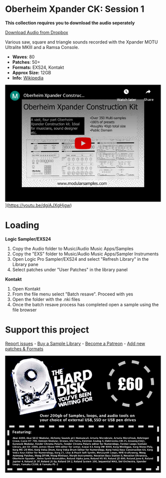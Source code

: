 # Oberheim Xpander CK: Session 1
 
**This collection requires you to download the audio seperately**

[Download Audio from Dropbox](https://www.dropbox.com/sh/kdk6avmpcbt82qz/AAB0czyW1CQ4wZ82_q3yfUBSa?dl=0)

Various saw, square and triangle sounds recorded with the Xpander MOTU Ultralite MKIII and a Ramsa Console.

-   **Waves**: 80
-   **Patches**: 50+
-   **Formats:** EXS24, Kontakt
-   **Approx Size:** 12GB
-   **Info:** [Wikipedia](https://en.wikipedia.org/wiki/Oberheim_Xpander)

![Sample library disks](https://github.com/publicsamples/Oberheim-Xpander-CK--Session-1/raw/master/embed.png)
](https://youtu.be/dgiAJXgHjgw)



# Loading

**Logic Sampler/EXS24**

1. Copy the Audio folder to Music/Audio Music Apps/Samples
2. Copy the "EXS" folder to Music/Audio Music Apps/Sampler Instruments
3. Open Logic Pro Sampler/EXS24 and select "Refresh Library" in the Library pane
4. Select patches under "User Patches" in the library panel 


****Kontakt****

1.  Open Kontakt
2. From the file menu select "Batch resave". Proceed with yes
3. Open the folder with the .nki files
4. Once the batch resave process has completed open a sample using the file browser


# Support this project

[Report issues](/issues) - [Buy a Sample Library](https://gumroad.com/modularsamples) - [Become a Patreon](https://www.patreon.com/modularsamples) - [Add new patches & Formats](/pulls)

[
![Sample library disks](https://github.com/publicsamples/Public-Samples/raw/master/images/drives2.jpg?raw=true)
](https://gum.co/modularsamples-drives)
